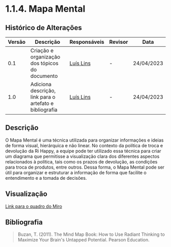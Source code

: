 # 1.1.4. Mapa Mental

## Histórico de Alterações

| Versão | Descrição                                               | Responsáveis                                 | Revisor | Data       |
| ------ | ------------------------------------------------------- | -------------------------------------------- | ------- | ---------- |
| 0.1    | Criação e organização dos tópicos do documento          | [Luís Lins](https://github.com/luisgaboardi) | -       | 24/04/2023 |
| 1.0    | Adiciona descrição, link para o artefato e bibliografia | [Luís Lins](https://github.com/luisgaboardi) | -       | 24/04/2023 |

## Descrição

O Mapa Mental é uma técnica utilizada para organizar informações e ideias de forma visual, hierárquica e não linear. No contexto da política de troca e devolução da Ri Happy, a equipe pode ter utilizado essa técnica para criar um diagrama que permitisse a visualização clara dos diferentes aspectos relacionados à política, tais como os prazos de devolução, as condições para troca de produtos, entre outros. Dessa forma, o Mapa Mental pode ser útil para organizar e estruturar a informação de forma que facilite o entendimento e a tomada de decisões.

## Visualização

[Link para o quadro do Miro](https://miro.com/app/board/uXjVMR6SWlc=/)

## Bibliografia

> Buzan, T. (2011). The Mind Map Book: How to Use Radiant Thinking to Maximize Your Brain's Untapped Potential. Pearson Education.
